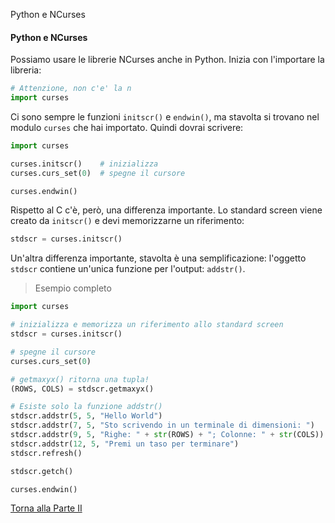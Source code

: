Python e NCurses


#### Python e NCurses

Possiamo usare le librerie NCurses anche in Python.
Inizia con l'importare la libreria:

```py
# Attenzione, non c'e' la n
import curses
```

Ci sono sempre le funzioni `initscr()` e `endwin()`, ma stavolta si trovano
nel modulo `curses` che hai importato. Quindi dovrai scrivere:

```py
import curses

curses.initscr()    # inizializza
curses.curs_set(0)  # spegne il cursore

curses.endwin()
```

Rispetto al C c'è, però, una differenza importante.
Lo standard screen viene creato da `initscr()` e devi memorizzarne un riferimento:

```py
stdscr = curses.initscr()
```

Un'altra differenza importante, stavolta è una semplificazione:
l'oggetto `stdscr` contiene un'unica funzione per l'output: `addstr()`.

> Esempio completo

```py
import curses

# inizializza e memorizza un riferimento allo standard screen
stdscr = curses.initscr()

# spegne il cursore
curses.curs_set(0)

# getmaxyx() ritorna una tupla!
(ROWS, COLS) = stdscr.getmaxyx()

# Esiste solo la funzione addstr()
stdscr.addstr(5, 5, "Hello World")
stdscr.addstr(7, 5, "Sto scrivendo in un terminale di dimensioni: ")
stdscr.addstr(9, 5, "Righe: " + str(ROWS) + "; Colonne: " + str(COLS))
stdscr.addstr(12, 5, "Premi un taso per terminare")
stdscr.refresh()

stdscr.getch()

curses.endwin()
```

<a href="/activities/2">Torna alla Parte II</a>
